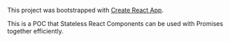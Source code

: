 This project was bootstrapped with [Create React App](https://github.com/facebookincubator/create-react-app).

This is a POC that Stateless React Components can be used with Promises together efficiently.
